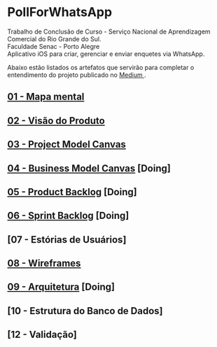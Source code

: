 # PollForWhatsApp
Trabalho de Conclusão de Curso - Serviço Nacional de Aprendizagem Comercial do Rio Grande do Sul.<br>
Faculdade Senac - Porto Alegre<br>
Aplicativo iOS para criar, gerenciar e enviar enquetes via WhatsApp.

Abaixo estão listados os artefatos que servirão para completar o entendimento do projeto publicado no <a href="https://medium.com/p/e4f4d6e247a8"> Medium </a>.

## [01 - Mapa mental](artefacts/mindMap.md)

## [02 - Visão do Produto](artefacts/productVision.md)

## [03 - Project Model Canvas](artefacts/projectModelCanvas.md)

## [04 - Business Model Canvas](artefacts/businessModelCanvas.md) [Doing]

## [05 - Product Backlog](artefacts/productBacklog.md) [Doing]

## [06 - Sprint Backlog](artefacts/sprintBacklog.md) [Doing]

## [07 - Estórias de Usuários]<!-- (artefacts/userStories.md) -->

## [08 - Wireframes](artefacts/wireframes.md)

## [09 - Arquitetura](artefacts/architecture.md) [Doing]

## [10 - Estrutura do Banco de Dados]<!-- (artefacts/databaseArchitecture.md) -->

## [12 - Validação]<!-- (artefacts/validation.md) -->
